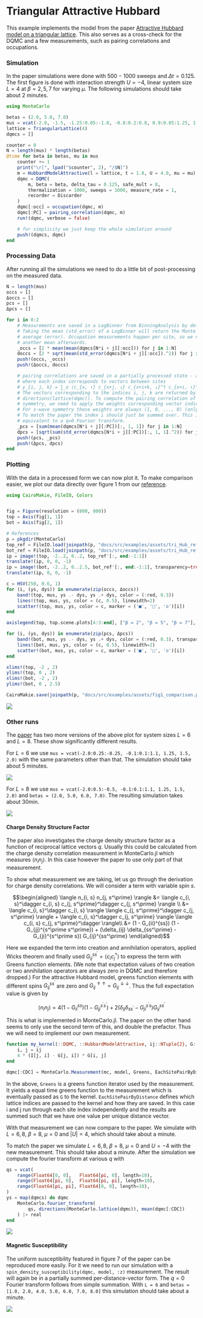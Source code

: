# Triangular Attractive Hubbard 

This example implements the model from the paper [Attractive Hubbard model on a triangular lattice](https://journals.aps.org/prb/abstract/10.1103/PhysRevB.48.3976). This also serves as a cross-check for the DQMC and a few measurements, such as pairing correlations and occupations. 

### Simulation

In the paper simulations were done with $500-1000$ sweeps and $\Delta\tau = 0.125$. The first figure is done with interaction strength $U = -4$, linear system size $L = 4$ at $\beta = 2, 5, 7$ for varying $\mu$. The following simulations should take about 2 minutes.

```julia
using MonteCarlo

betas = (2.0, 5.0, 7.0)
mus = vcat(-2.0, -1.5, -1.25:0.05:-1.0, -0.8:0.2:0.8, 0.9:0.05:1.25, 1.5, 2.0)
lattice = TriangularLattice(4)
dqmcs = []

counter = 0
N = length(mus) * length(betas)
@time for beta in betas, mu in mus
    counter += 1
    print("\r[", lpad("$counter", 2), "/$N]")
    m = HubbardModelAttractive(l = lattice, t = 1.0, U = 4.0, mu = mu)
    dqmc = DQMC(
        m, beta = beta, delta_tau = 0.125, safe_mult = 8, 
        thermalization = 1000, sweeps = 1000, measure_rate = 1,
        recorder = Discarder
    )
    dqmc[:occ] = occupation(dqmc, m)
    dqmc[:PC] = pairing_correlation(dqmc, m)
    run!(dqmc, verbose = false)

    # for simplicity we just keep the whole simulation around
    push!(dqmcs, dqmc)
end
```

### Processing Data

After running all the simulations we need to do a little bit of post-processing on the measured data. 

```julia
N = length(mus)
occs = []
Δoccs = []
pcs = []
Δpcs = []

for i in 0:2
    # Measurements are saved in a LogBinner from BinningAnalysis by default.
    # Taking the mean (std_error) of a LogBinner will return the Monte Carlo 
    # average (error). Occupation measurements happen per site, so we need 
    # another mean afterwards. 
    _occs = [2 * mean(mean(dqmcs[N*i + j][:occ])) for j in 1:N]
    doccs = [2 * sqrt(mean(std_error(dqmcs[N*i + j][:occ]).^2)) for j in 1:N]
    push!(occs, _occs)
    push!(Δoccs, doccs)

    # pairing correlations are saved in a partially processed state - a 3D matrix
    # where each index corresponds to vectors between sites
    # y_{i, j, k} = ∑_x ⟨c_{x, ↑} c_{x+j, ↓} c_{x+i+k, ↓}^† c_{x+i, ↑}^†
    # The vectors corresponding to the indices i, j, k are returned by 
    # directions(lattice(dqmc)). To compute the pairing correlation of a certain
    # symmetry, we need to apply the weights corresponding vector indices j, k.
    # For s-wave symmetry these weights are always (1, 0, ..., 0) (only vector 0).
    # To match the paper the index i should just be summed over. This is 
    # equivalent to a q=0 Fourier transform.
    _pcs = [sum(mean(dqmcs[N*i + j][:PC])[:, 1, 1]) for j in 1:N]
    dpcs = [sqrt(sum(std_error(dqmcs[N*i + j][:PC])[:, 1, 1].^2)) for j in 1:N]
    push!(pcs, _pcs)
    push!(Δpcs, dpcs)
end
```

### Plotting

With the data in a processed form we can now plot it. To make comparison easier, we plot our data directly over figure 1 from our [reference](https://journals.aps.org/prb/abstract/10.1103/PhysRevB.48.397).

```julia
using CairoMakie, FileIO, Colors


fig = Figure(resolution = (800, 800))
top = Axis(fig[1, 1])
bot = Axis(fig[2, 1])

# References
p = pkgdir(MonteCarlo)
top_ref = FileIO.load(joinpath(p, "docs/src/examples/assets/tri_Hub_ref1_1.png"))
bot_ref = FileIO.load(joinpath(p, "docs/src/examples/assets/tri_Hub_ref1_2.png"))
ip = image!(top, -2..2, 0..2, top_ref'[:, end:-1:1])
translate!(ip, 0, 0, -1)
ip = image!(bot, -2..2, 0..2.5, bot_ref'[:, end:-1:1], transparency=true)
translate!(ip, 0, 0, -1)

c = HSV(250, 0.6, 1)
for (i, (ys, dys)) in enumerate(zip(occs, Δoccs))
    band!(top, mus, ys .- dys, ys .+ dys, color = (:red, 0.3))
    lines!(top, mus, ys, color = (c, 0.5), linewidth=2)
    scatter!(top, mus, ys, color = c, marker = ('■', '□', 'o')[i])
end

axislegend(top, top.scene.plots[4:3:end], ["β = 2", "β = 5", "β = 7"], position = :rb)

for (i, (ys, dys)) in enumerate(zip(pcs, Δpcs))
    band!(bot, mus, ys .- dys, ys .+ dys, color = (:red, 0.3), transparency=true)
    lines!(bot, mus, ys, color = (c, 0.5), linewidth=2)
    scatter!(bot, mus, ys, color = c, marker = ('■', '□', 'o')[i])
end

xlims!(top, -2 , 2)
ylims!(top, 0 , 2)
xlims!(bot, -2 , 2)
ylims!(bot, 0 , 2.5)

CairoMakie.save(joinpath(p, "docs/src/examples/assets/fig1_comparison.png"), fig)
```

![](assets/fig1_comparison.png)

### Other runs

The [paper](https://journals.aps.org/prb/abstract/10.1103/PhysRevB.48.3976) has two more versions of the above plot for system sizes $L = 6$ and $L = 8$. These show significantly different results.

For $L = 6$ we use `mus = vcat(-2.0:0.25:-0.25, -0.1:0.1:1.1, 1.25, 1.5, 2.0)` with the same parameters other than that. The simulation should take about 5 minutes.

![](assets/fig2_comparison.png)

For $L=8$ we use `mus = vcat(-2.0:0.5:-0.5, -0.1:0.1:1.1, 1.25, 1.5, 2.0)` and `betas = (2.0, 5.0, 6.0, 7.0)`. The resulting simulation takes about 30min.

![](assets/fig3_comparison.png)

#### Charge Density Structure Factor

The paper also investigates the charge density structure factor as a function of reciprocal lattice vectors $q$. Usually this could be calculated from the charge density correlation measurement in MonteCarlo.jl which measures $\langle n_i n_j \rangle$. In this case however the paper to use only part of that measurement.

To show what measurement we are taking, let us go through the derivation for charge density correlations. We will consider a term with variable spin $s$. 

```math
\begin{aligned}
	\langle n_{i, s} n_{j, s^\prime} \rangle
	&= \langle c_{i, s}^\dagger c_{i, s} c_{j, s^\prime}^\dagger c_{j, s^\prime} \rangle \\
	&= \langle c_{i, s}^\dagger c_{i, s} \rangle \langle c_{j, s^\prime}^\dagger c_{j, s^\prime} \rangle + \langle c_{i, s}^\dagger c_{j, s^\prime} \rangle \langle c_{i, s} c_{j, s^\prime}^\dagger \rangle\\
	&= (1 - G_{ii}^{ss}) (1 - G_{jj}^{s^\prime s^\prime}) + (\delta_{ij} \delta_{ss^\prime} - G_{ji}^{s^\prime s}) G_{ij}^{ss^\prime}
\end{aligned}
```

Here we expanded the term into creation and annihilation operators, applied Wicks theorem and finally used $G_{ij}^{ss^\prime} = \langle c_i c_j^\dagger \rangle$ to express the term with Greens function elements. (We note that expectation values of two creation or two annihilation operators are always zero in DQMC and therefore dropped.) For the attractive Hubbard model, greens function elements with different spins $G_{ij}^{ss^\prime}$ are zero and $G_{ij}^{\uparrow\uparrow} = G_{ij}^{\downarrow\downarrow}$. Thus the full expectation value is given by

```math
\langle n_i n_j \rangle = 4 (1 - G_{ii}^{ss}) (1 - G_{jj}^{s^\prime s^\prime}) + 2 (\delta_{ij} \delta_{ss^\prime} - G_{ji}^{s^\prime s}) G_{ij}^{ss^\prime}
```

This is what is implemented in MonteCarlo.jl. The paper on the other hand seems to only use the second term of this, and double the prefactor. Thus we will need to implement our own measurement. 

```julia
function my_kernel(::DQMC, ::HubbardModelAttractive, ij::NTuple{2}, G::AbstractArray)
    i, j = ij
    4 * (I[j, i] - G[j, i]) * G[i, j]
end

dqmc[:CDC] = MonteCarlo.Measurement(mc, model, Greens, EachSitePairByDistance, my_kernel)
```

In the above, `Greens` is a greens function iterator used by the measurement. It yields a equal time greens function to the measurement which is eventually passed as `G` to the kernel. `EachSitePairByDistance` defines which lattice indices are passed to the kernel and how they are saved. In this case i and j run through each site index independently and the results are summed such that we have one value per unique distance vector.

With that measurement we can now compare to the paper. We simulate with $L = 6, 8$, $\beta = 8$, $\mu = 0$ and $|U| = 4$, which should take about a minute.

To match the paper we simulate $L = 6, 8$, $\beta = 8$, $\mu = 0$ and $U = -4$ with the new measurement. This should take about a minute. After the simulation we compute the fourier transform at various $q$ with

```julia
qs = vcat(
    range(Float64[0, 0],   Float64[pi, 0], length=10),
    range(Float64[pi, 0],  Float64[pi, pi], length=10),
    range(Float64[pi, pi], Float64[0, 0], length=10),
)
ys = map(dqmcs) do dqmc
    MonteCarlo.fourier_transform(
        qs, directions(MonteCarlo.lattice(dqmc)), mean(dqmc[:CDC])
    ) |> real
end
```

![](assets/fig6_comparison.png)

#### Magnetic Susceptibility

The uniform susceptibility featured in figure 7 of the paper can be reproduced more easily. For it we need to run our simulation with a `spin_density_susceptibility(dqmc, model, :z)` measurement. The result will again be in a partially summed per-distance-vector form. The $q=0$ Fourier transform follows from simple summation. With `L = 6` and `betas = [1.0, 2.0, 4.0, 5.0, 6.0, 7.0, 8.0]` this simulation should take about a minute.

![](assets/fig7_comparison.png)
